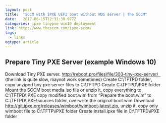 ```yaml
---
layout: post 
title:  "SCCM with iPXE UEFI boot without WDS server | The SCCM" 
date:   2017-06-15T12:31:38.977Z 
categories: ipxe tinypxe win10 deployment
link: http://www.thesccm.com/ipxe-sccm/ 
tags:
  - links
ogtype: article 
---
```


## Prepare Tiny PXE Server (example Windows 10)

Download Tiny PXE server. http://reboot.pro/files/file/303-tiny-pxe-server/   (the link is quite slow, maynot work sometimes)
Create C:\TFTPD folder, copy unziped tiny pxe server files to C:\TFTPD
Create C:\TFTPD\iPXE folder
Mount the SCCM boot media iso file or unzip it, copy everything to C:\TFTPD\iPXE
copy modified boot.wim from “Prepare the boot.wim” to C:\TFTPD\iPXE\sources folder, overwrite the original boot.wim
Download http://git.ipxe.org/releases/wimboot/wimboot-latest.zip, unzip it, copy only wimboot file to C:\TFTP\iPXE folder
Create install.ipxe file in C:\TFTPD\iPXE folder


